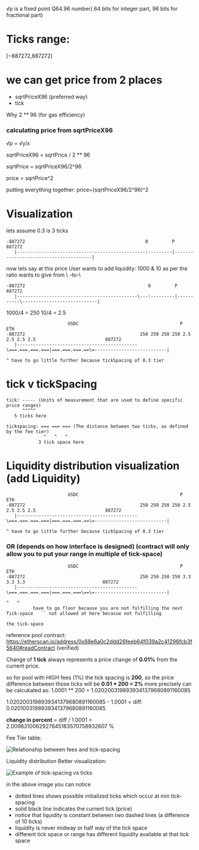 √p is a fixed point Q64.96 number( 64 bits for integer part, 96 bits for fractional part)

# Ticks range:

[−887272,887272]

# we can get price from 2 places

- sqrtPriceX96 (preferred way)
- tick

Why 2 \*\* 96 (for gas efficiency)

### calculating price from sqrtPriceX96

√p = √y/x

sqrtPriceX96 = sqrtPrice / 2 \*\* 96

sqrtPrice = sqrtPriceX96/2^96

price = sqrtPrice^2

putting everything together:
price=(sqrtPriceX96/2^96)^2

# Visualization

lets assume 0.3 is 3 ticks

```shell
-887272                                             0         P                                      887272
   |------------------------------------------------:---------|---------------------------------------|
```

now lets say at this price User wants to add liquidity: 1000 & 10 as per the ratio
wants to give from \ -to-\

```shell
-887272                                              0         P                                      887272
   |---------------------------------------------\---:---------|-----------\----------------------------|
```

1000/4 = 250
10/4 = 2.5

```shell
                       USDC                                      P                  ETH
-887272                                           250 250 250 250 2.5 2.5 2.5 2.5                          887272
   |---------------------------------------------\===.===.===.===|===.===.===.==\=---------------------------|
                                                                                 ^ have to go little further because tickSpacing of 0.3 tier
```

# tick v tickSpacing

```shell
tick: ----- (Units of measurement that are used to define specific price ranges)
      ^^^^^
   5 ticks here
```

```shell
tickspacing: === === === (The distance between two ticks, as defined by the fee tier)
              ^   ^   ^
            3 tick space here
```

# Liquidity distribution visualization (add Liquidity)

```shell
                       USDC                                      P                  ETH
-887272                                           250 250 250 250 2.5 2.5 2.5 2.5                          887272
   |---------------------------------------------\===.===.===.===|===.===.===.==\=---------------------------|
                                                                                 ^ have to go little further because tickSpacing of 0.3 tier
```

### OR (depends on how interface is designed) (contract will only allow you to put your range in multiple of tick-space)

```shell
                       USDC                                      P                  ETH
-887272                                           250 250 250 250 3.3 3.3 3.3                             887272
   |---------------------------------------------\===.===.===.===|===.===.===\==\=---------------------------|
                                                                             ^   ^
          have to go floor because you are not fulfilling the next Tick-space   `` not allowed at here becasue not fulfilling
                                                                                   the tick-space
```

reference pool contract: https://etherscan.io/address/0x88e6a0c2ddd26feeb64f039a2c41296fcb3f5640#readContract (verified)

Change of **1 tick** always represents a price change of **0.01%** from the current price.

so for pool with HIGH fees (1%) the tick spacing is **200**, so the price difference between those ticks will be **0.01 \* 200 = 2%**
more precisely can be calcukated as: 1.0001 \*\* 200 = 1.0202003198939341379680891160085

1.0202003198939341379680891160085 - 1.0001 =
diff: 0.0201003198939341379680891160085

**change in percent** = diff / 1.0001 =
2.0098310062927845183570758932607 %

Fee Tier table:

![Relationship between fees and tick-spacing](https://images.ctfassets.net/oc3ca6rftwdu/4frFW4vjWztra6jaQRqjve/241b6f514df980da1e1afc11709a82bd/table1__2_.png)

Liquidity distribution Better visualization:

![Example of tick-spacing vs ticks](https://images.ctfassets.net/oc3ca6rftwdu/1CAALWusWI2Q2Ns1CvS2Zs/2388c8df6c862e74cbb88830847a6296/figure2__1_.jpeg)

in the above image you can notice

- dotted lines shows possible initialized ticks which occur at min tick-spacing
- solid black line indicates the current tick (price)
- notice that liquidity is constant between two dashed lines (a difference of 10 ticks)
- liquidity is never midway or half way of the tick space
- different tick space or range has different liquidity available at that tick space
